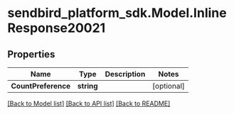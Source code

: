 
# sendbird_platform_sdk.Model.InlineResponse20021

## Properties

Name | Type | Description | Notes
------------ | ------------- | ------------- | -------------
**CountPreference** | **string** |  | [optional] 

[[Back to Model list]](../README.md#documentation-for-models)
[[Back to API list]](../README.md#documentation-for-api-endpoints)
[[Back to README]](../README.md)

